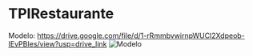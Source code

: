 # TPIRestaurante
Modelo: https://drive.google.com/file/d/1-rRmmbvwirnpWUCl2Xdpeob-IEvPBIes/view?usp=drive_link
![Modelo](https://drive.google.com/file/d/1zHK_9_3j4ESJn5zLKnmNiWKSoALqrsx6/view?usp=drive_link)
